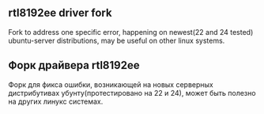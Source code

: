 rtl8192ee driver fork
---------

Fork to address one specific error, happening on newest(22 and 24 tested) ubuntu-server distributions, may be useful on other linux systems.

Форк драйвера rtl8192ee
---------

Форк для фикса ошибки, возникающей на новых серверных дистрибутивах убунту(протестировано на 22 и 24), может быть полезно на других линукс системах.
